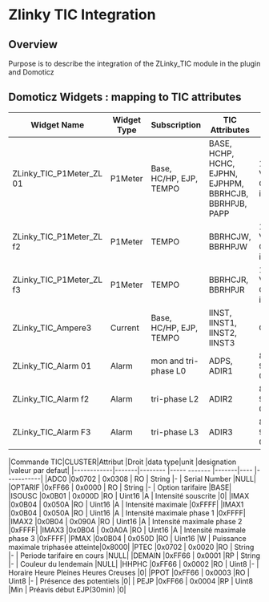 # Zlinky TIC Integration

## Overview

Purpose is to describe the integration of the ZLinky_TIC module in the plugin and Domoticz

## Domoticz Widgets : mapping to TIC attributes

| Widget Name               | Widget Type | Subscription            | TIC Attributes                                           |  Details                                 |
| -----------               | ----------- | ----------------------- | -------------------------------------------------------- | ---------------------------------------- |
| ZLinky_TIC_P1Meter_ZL 01  | P1Meter     | Base, HC/HP, EJP, TEMPO | BASE, HCHP, HCHC, EJPHN, EJPHPM, BBRHCJB, BBRHPJB, PAPP  | 1st: Power in VA, 2nd: Consumption in Wh |
| ZLinky_TIC_P1Meter_ZL f2  | P1Meter     | TEMPO                   | BBRHCJW, BBRHPJW                                         | 1st: Power in VA, 2nd: Consumption in Wh |
| ZLinky_TIC_P1Meter_ZL f3  | P1Meter     | TEMPO                   | BBRHCJR, BBRHPJR                                         | 1st: Power in VA, 2nd: Consumption in Wh |
| ZLinky_TIC_Ampere3        | Current     | Base, HC/HP, EJP, TEMPO | IINST, IINST1, IINST2, IINST3                            | Current in A                             |
| ZLinky_TIC_Alarm 01       | Alarm       | mon and tri-phase L0    | ADPS, ADIR1                                              | 80% - 01, 90% 02 , 98 03, Over 05        |
| ZLinky_TIC_Alarm f2       | Alarm       | tri-phase  L2           | ADIR2                                                    | 80% - 01, 90% 02 , 98 03, Over 05        |
| ZLinky_TIC_Alarm F3       | Alarm       | tri-phase  L3           | ADIR3                                                    | 80% - 01, 90% 02 , 98 03, Over 05        |





|Commande TIC|CLUSTER|Attribut |Droit |data type|unit   |designation                           |valeur par defaut|
|------------|-------|-------- |----- -------   |-------|----                                  |-----------|
|ADC0        |0x0702 | 0x0308  | RO   | String  |-      | Serial Number                        |NULL|
|OPTARIF     |0xFF66 | 0x0000  | RO   | String  |-      | Option tarifaire                     |BASE|
|ISOUSC      |0x0B01 | 0x000D  |RO    | Uint16  |A      | Intensité souscrite                  |0|
|IMAX        |0x0B04 | 0x050A  |RO    | Uint16  |A      | Intensité maximale                   |0xFFFF|
|IMAX1       |0x0B04 | 0x050A  |RO    | Uint16  |A      | Intensité maximale phase 1           |0xFFFF|
|IMAX2       |0x0B04 | 0x090A  |RO    | Uint16  |A      | Intensité maximale phase 2           |0xFFFF|
|IMAX3       |0x0B04 | 0x0A0A  |RO    | Uint16  |A      | Intensité maximale phase 3           |0xFFFF|
|PMAX        |0x0B04 | 0x050D  |RO    | Uint16  |W      | Puissance maximale triphasée atteinte|0x8000|
|PTEC        |0x0702 | 0x0020  |RO    | String  |-      | Periode tarifaire en cours           |NULL|
|DEMAIN      |0xFF66 | 0x0001  |RP    | String  |-      | Couleur du lendemain                 |NULL|
|HHPHC       |0xFF66 | 0x0002  |RO    | Uint8   |-      | Horaire Heure Pleines Heures Creuses |0|
|PPOT        |0xFF66 | 0x0003  |RO    | Uint8   |-      | Présence des potentiels              |0|
| PEJP       |0xFF66 | 0x0004  |RP    | Uint8   |Min    | Préavis début EJP(30min)             |0|
 